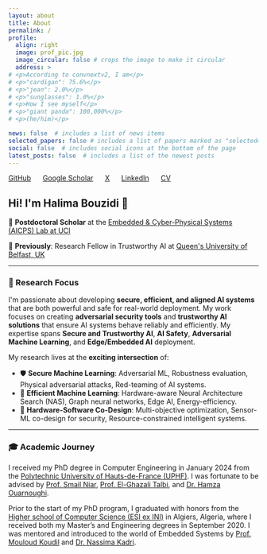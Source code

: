 ```yaml
---
layout: about
title: About
permalink: /
profile:
  align: right
  image: prof_pic.jpg
  image_circular: false # crops the image to make it circular
  address: >
# <p>According to convnextv2, I am</p>
# <p>"cardigan": 75.6%</p>
# <p>"jean": 2.0%</p>
# <p>"sunglasses": 1.0%</p>
# <p>How I see myself</p>
# <p>"giant panda": 100,000%</p>
# <p>(he/him)</p>

news: false  # includes a list of news items
selected_papers: false # includes a list of papers marked as "selected={true}"
social: false  # includes social icons at the bottom of the page
latest_posts: false  # includes a list of the newest posts
---
```


 [GitHub](https://github.com/HalimaBouzidi) &nbsp;&nbsp;&nbsp;&nbsp; [Google Scholar](https://scholar.google.com/citations?user=sI0ity4AAAAJ&hl=en) &nbsp;&nbsp;&nbsp;&nbsp; [X](https://twitter.com/HalimaBouzidi1) &nbsp;&nbsp;&nbsp;&nbsp; [LinkedIn](https://www.linkedin.com/in/halimabouzidi/) &nbsp;&nbsp;&nbsp;&nbsp; [CV](/assets/pdf/Halima_Bouzidi_Resume.pdf)

<!-- **Some text, maybe for later** -->

## Hi! I'm Halima Bouzidi 👋

🔬 **Postdoctoral Scholar** at the [Embedded & Cyber-Physical Systems (AICPS) Lab at UCI ](https://aicps.eng.uci.edu/) 

🌟 **Previously**: Research Fellow in Trustworthy AI at [Queen's University of Belfast, UK](https://www.qub.ac.uk/) 

---

### 🚀 Research Focus

I'm passionate about developing **secure, efficient, and aligned AI systems** that are both powerful and safe for real-world deployment. My work focuses on creating **adversarial security tools** and **trustworthy AI solutions** that ensure AI systems behave reliably and efficiently. My expertise spans **Secure and Trustworthy AI**, **AI Safety**, **Adversarial Machine Learning**, and **Edge/Embedded AI** deployment.

My research lives at the **exciting intersection** of:
- 🛡️ **Secure Machine Learning**: Adversarial ML, Robustness evaluation, Physical adversarial attacks, Red-teaming of AI systems.
- 🤖 **Efficient Machine Learning**: Hardware-aware Neural Architecture Search (NAS), Graph neural networks, Edge AI, Energy-efficiency.
- 🎯 **Hardware-Software Co-Design**: Multi-objective optimization, Sensor-ML co-design for security, Resource-constrained intelligent systems.

---

### 🎓 Academic Journey

I received my PhD degree in Computer Engineering in January 2024 from the [Polytechnic University of Hauts-de-France (UPHF)](https://www.uphf.fr/en). I was fortunate to be advised by [Prof. Smail Niar](https://www.uphf.fr/lamih/membres/niar_smail), [Prof. El-Ghazali Talbi](https://www.cristal.univ-lille.fr/~talbi/indexf043.html?n=Main.Biography), and [Dr. Hamza Ouarnoughi](https://www.uphf.fr/lamih/membres/ouarnoughi_hamza).

Prior to the start of my PhD program, I graduated with honors from the [Higher school of Computer Science (ESI ex INI)](https://www.esi.dz/en/home/) in Algiers, Algeria, where I received both my Master’s and Engineering degrees in September 2020. I was mentored and introduced to the world of Embedded Systems by [Prof. Mouloud Koudil](https://www.linkedin.com/in/mouloud-koudil-3a07ab24/?originalSubdomain=dz) and [Dr. Nassima Kadri](https://www.linkedin.com/in/kadri-nassima-909588131/).
